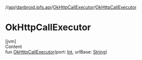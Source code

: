 //[api](../../index.md)/[danbroid.ipfs.api](../index.md)/[OkHttpCallExecutor](index.md)/[OkHttpCallExecutor](-ok-http-call-executor.md)



# OkHttpCallExecutor  
[jvm]  
Content  
fun [OkHttpCallExecutor](-ok-http-call-executor.md)(port: [Int](https://kotlinlang.org/api/latest/jvm/stdlib/kotlin/-int/index.html), urlBase: [String](https://kotlinlang.org/api/latest/jvm/stdlib/kotlin/-string/index.html))  




